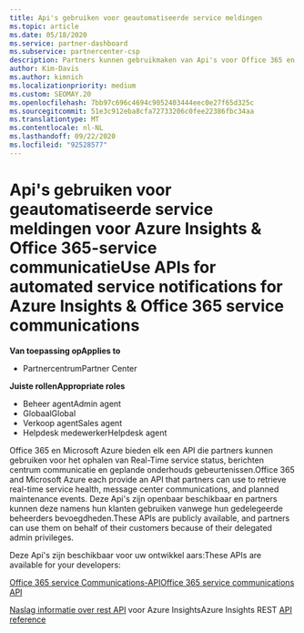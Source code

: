 ```yaml
---
title: Api's gebruiken voor geautomatiseerde service meldingen
ms.topic: article
ms.date: 05/18/2020
ms.service: partner-dashboard
ms.subservice: partnercenter-csp
description: Partners kunnen gebruikmaken van Api's voor Office 365 en Microsoft Azure partners voor Real-Time service status, berichten centrum communicatie en geplande onderhouds gebeurtenissen.
author: Kim-Davis
ms.author: kimnich
ms.localizationpriority: medium
ms.custom: SEOMAY.20
ms.openlocfilehash: 7bb97c696c4694c9052403444eec0e27f65d325c
ms.sourcegitcommit: 51e3c912eba8cfa72733206c0fee22386fbc34aa
ms.translationtype: MT
ms.contentlocale: nl-NL
ms.lasthandoff: 09/22/2020
ms.locfileid: "92528577"
---
```

# <a name="use-apis-for-automated-service-notifications-for-azure-insights--office-365-service-communications"></a><span data-ttu-id="76752-103">Api's gebruiken voor geautomatiseerde service meldingen voor Azure Insights & Office 365-service communicatie</span><span class="sxs-lookup"><span data-stu-id="76752-103">Use APIs for automated service notifications for Azure Insights & Office 365 service communications</span></span>

<span data-ttu-id="76752-104">**Van toepassing op**</span><span class="sxs-lookup"><span data-stu-id="76752-104">**Applies to**</span></span>

-  <span data-ttu-id="76752-105">Partnercentrum</span><span class="sxs-lookup"><span data-stu-id="76752-105">Partner Center</span></span>

<span data-ttu-id="76752-106">**Juiste rollen**</span><span class="sxs-lookup"><span data-stu-id="76752-106">**Appropriate roles**</span></span>

- <span data-ttu-id="76752-107">Beheer agent</span><span class="sxs-lookup"><span data-stu-id="76752-107">Admin agent</span></span>
- <span data-ttu-id="76752-108">Globaal</span><span class="sxs-lookup"><span data-stu-id="76752-108">Global</span></span> 
- <span data-ttu-id="76752-109">Verkoop agent</span><span class="sxs-lookup"><span data-stu-id="76752-109">Sales agent</span></span>
- <span data-ttu-id="76752-110">Helpdesk medewerker</span><span class="sxs-lookup"><span data-stu-id="76752-110">Helpdesk agent</span></span>

<span data-ttu-id="76752-111">Office 365 en Microsoft Azure bieden elk een API die partners kunnen gebruiken voor het ophalen van Real-Time service status, berichten centrum communicatie en geplande onderhouds gebeurtenissen.</span><span class="sxs-lookup"><span data-stu-id="76752-111">Office 365 and Microsoft Azure each provide an API that partners can use to retrieve real-time service health, message center communications, and planned maintenance events.</span></span> <span data-ttu-id="76752-112">Deze Api's zijn openbaar beschikbaar en partners kunnen deze namens hun klanten gebruiken vanwege hun gedelegeerde beheerders bevoegdheden.</span><span class="sxs-lookup"><span data-stu-id="76752-112">These APIs are publicly available, and partners can use them on behalf of their customers because of their delegated admin privileges.</span></span>

<span data-ttu-id="76752-113">Deze Api's zijn beschikbaar voor uw ontwikkel aars:</span><span class="sxs-lookup"><span data-stu-id="76752-113">These APIs are available for your developers:</span></span>

[<span data-ttu-id="76752-114">Office 365 service Communications-API</span><span class="sxs-lookup"><span data-stu-id="76752-114">Office 365 service communications API</span></span>](/office/office-365-management-api/office-365-service-communications-api-reference)


<span data-ttu-id="76752-115">[Naslag informatie over rest API](/rest/api/monitor/) voor Azure Insights</span><span class="sxs-lookup"><span data-stu-id="76752-115">Azure Insights REST [API reference](/rest/api/monitor/)</span></span>

 

 

